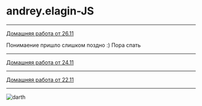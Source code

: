 # andrey.elagin-JS
<hr>
<a href="//github.com/itmo-it-group-305/andrey.elagin-JS/tree/master/homework/26.11">Домашняя работа от 26.11</a><br>
<p>Понимаение пришло слишком поздно :) Пора спать</p>
<hr>
<a href="//github.com/itmo-it-group-305/andrey.elagin-JS/tree/master/homework/24.11">Домашняя работа от 24.11</a><br>
<hr>
<a href="//github.com/itmo-it-group-305/andrey.elagin-JS/tree/master/homework/22.11">Домашняя работа от 22.11</a><br>
<hr>
<img src="https://leto49e.storage.yandex.net/rdisk/ce7c3c8d5d6676a0a0dcbbd0766b38c8d72d3d52367fbf97094ec503a554707b/inf/Or80_SQyKvnJOpEFtI_JBQmmCrE2soHbXetcaph-rf92NAArIBJsL3s4D8Nzos0O2Riq7guymIWtWK-kcYZYGQ==?uid=0&filename=800x600.jpg&disposition=inline&hash=&limit=0&content_type=image%2Fjpeg&tknv=v2&rtoken=549f807ed28eb56bb717f179e0a15265&force_default=no&ycrid=na-09ce4aa2333bf26b2b61cfcf640b09cc-downloader3d" alt="darth">

